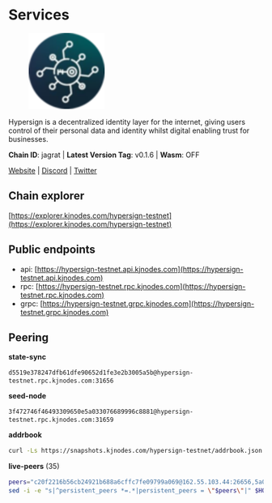 # Services

<figure><img src="https://raw.githubusercontent.com/kj89/cosmos-images/main/logos/hypersign.png" width="150" alt=""><figcaption></figcaption></figure>

Hypersign is a decentralized identity layer for the internet, giving  users control of their personal data and identity whilst digital  enabling trust for businesses.

**Chain ID**: jagrat | **Latest Version Tag**: v0.1.6 | **Wasm**: OFF

[Website](https://hypersign.id) | [Discord](https://discord.gg/DmuUjMrHVw) | [Twitter](https://twitter.com/hypersignchain)




## Chain explorer
[https://explorer.kjnodes.com/hypersign-testnet](https://explorer.kjnodes.com/hypersign-testnet)

## Public endpoints

* api: [https://hypersign-testnet.api.kjnodes.com](https://hypersign-testnet.api.kjnodes.com)
* rpc: [https://hypersign-testnet.rpc.kjnodes.com](https://hypersign-testnet.rpc.kjnodes.com)
* grpc: [https://hypersign-testnet.grpc.kjnodes.com](https://hypersign-testnet.grpc.kjnodes.com)

## Peering

**state-sync**

```text
d5519e378247dfb61dfe90652d1fe3e2b3005a5b@hypersign-testnet.rpc.kjnodes.com:31656
```

**seed-node**

```text
3f472746f46493309650e5a033076689996c8881@hypersign-testnet.rpc.kjnodes.com:31659
```

**addrbook**
```bash
curl -Ls https://snapshots.kjnodes.com/hypersign-testnet/addrbook.json > $HOME/.hid-node/config/addrbook.json
```

**live-peers** (35)
```bash
peers="c20f2216b56cb24921b688a6cffc7fe09799a069@162.55.103.44:26656,5a09c55dbbb32b870645f56993e87403dfd17467@162.55.194.205:31656,5e4fc955b23ab00f6a07cb6d56e89aafac0c85ff@167.86.85.122:26656,0c6758a3f4554bbc67da73993bbb697764c5c534@38.242.142.227:26656,52eee2c34150d621312087e49f118969472ba55f@149.102.137.192:26656,001668e85c4f7b6ff796b3b593e485cd67223f0c@85.190.254.14:31656,1380864bb38481fef4b2358026a5ed53fc027679@95.214.52.206:26656,620478e35ba6740f0afb2a0dd6ca9b34765bc60e@65.109.30.12:60856,54f5df8d6516ead7099191776d9ee2048e0ec947@95.214.53.46:26656,610843eda2f0388cb8e75917e8c1f63350bd3bd1@154.26.131.130:16656,934324c3b4318d8438954d19a82673a3d218951b@142.132.209.236:10956,1e3f0aeb6f2a2017b122af2461a75c9695790954@65.108.233.109:10956,62c3f3e5214495593ad204f3c6cd879f3f4ed6a9@5.9.79.121:26656,d5519e378247dfb61dfe90652d1fe3e2b3005a5b@65.109.68.190:31656,56615e02aa90e35a20a1fc4c46e78bb00956f07b@192.118.76.199:26681,9876d1b1e5b5968c1c729559325dd909f93c1d34@65.108.238.61:56656,fbc7ce82f02e24257395dc0310ad2921ea61e199@65.109.92.148:61156,eaf27acc810a3d6728dde972ebad26810cce0ae6@65.108.229.233:26656,1de2abae74a4c5fd7d96d9869ef02187f81498f0@134.209.238.66:26656,bd2ae9f1c42183104719f7c44be078bb7d282a61@65.109.92.241:11056,4e08d5b0cb43c8d5ffc42987a5166bab2a04a93b@65.109.92.240:21066,21b9b065f225a50f209f5ab0b1c1ad8e0fb7e9eb@185.196.20.153:26656,e7bb31c8fdd8d26a739bfd87cdf3ba7a8f90406e@65.21.145.228:31656,de1f980cc59bdb2457202768d4b4d964d783789e@167.235.21.165:36656,d7c9b9a3c3a6c5f4ccdfb37a8358755b277271c1@3.110.226.164:26656,e003e628d5c748f2445f1731af20d461f585e7a5@182.253.224.66:12656,7ac746f53266043a92a05db06d1306b4e5f7e7c8@65.109.112.20:11014,0188d0143ea4311923a809bb07ee9ebf13c0c63b@94.130.16.254:60656,d92268c246e02a54103f7098b901b876c88f006e@5.161.130.108:26656,ce6686036f6554deb0490103dcc201172e7c3f2f@81.0.220.131:26656,d72875380d7b0b68f071623996bd5a86b7491287@116.202.227.117:31656,55b3cf307182091e60b774712733231a8cc7f448@89.163.132.156:31656,ed12770cba24bfc5ea73d470115067bde00d8291@162.19.237.155:26656,efcb16ec33d8e6233d1068fff679c6fd64bf5802@65.108.225.158:10956,a3f3d6dba11bfe080693938666064b2324fbaccf@88.99.164.158:11056"
sed -i -e "s|^persistent_peers *=.*|persistent_peers = \"$peers\"|" $HOME/.hid-node/config/config.toml
```
